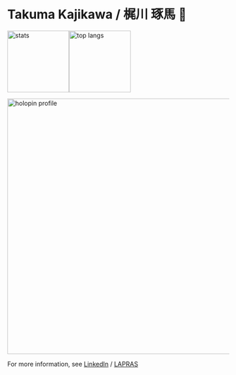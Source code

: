 # Takuma Kajikawa / 梶川 琢馬 🦄 

<img alt="stats" height="140px" src="https://github-readme-stats-git-master-valbeat.vercel.app/api?username=valbeat&show_icons=true&hide_title=true&include_all_commits=true&hide_border=true&line_height=24&show=reviews&theme=gotham" /><img alt="top langs" height="140px" src="https://github-readme-stats.vercel.app/api/top-langs/?username=valbeat&hide_title=true&theme=gotham&layout=compact&hide_border=true&langs_count=10&hide=html,css&size_weight=0.5&count_weight=0.5" />

<a href="https://holopin.io/@valbeat"><img width="580px" alt="holopin profile" src="https://holopin.me/valbeat" /></a>  

For more information, see [LinkedIn](https://www.linkedin.com/in/takuma-kajikawa-bb2b4986) / [LAPRAS](https://lapras.com/public/GWMZACW)
